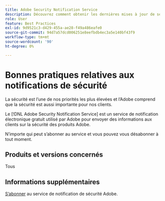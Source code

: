 ```yaml
---
title: Adobe Security Notification Service
description: Découvrez comment obtenir les dernières mises à jour de sécurité des produits Adobe.
role: User
feature: Best Practices
exl-id: 9d9521c3-d429-455a-ae28-f49a486eafe0
source-git-commit: 94d7a57dcd006251e8eefbdb4ec3a5e140bf43f9
workflow-type: tm+mt
source-wordcount: '90'
ht-degree: 0%

---
```


# Bonnes pratiques relatives aux notifications de sécurité

La sécurité est l’une de nos priorités les plus élevées et l’Adobe comprend que la sécurité est aussi importante pour nos clients.

Le [!DNL Adobe Security Notification Service] est un service de notification électronique gratuit utilisé par Adobe pour envoyer des informations aux clients sur la sécurité des produits Adobe.

N’importe qui peut s’abonner au service et vous pouvez vous désabonner à tout moment.

## Produits et versions concernés

Tous

## Informations supplémentaires

[S’abonner](https://www.adobe.com/subscription/adbeSecurityNotifications.html) au service de notification de sécurité Adobe.
